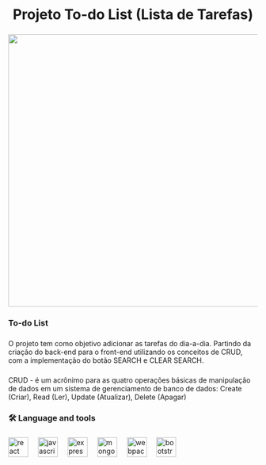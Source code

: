 <h1 align="center">Projeto To-do List (Lista de Tarefas)</h1>

###

<div align="center">
  <img height="550" src="https://i.ibb.co/0ZLq1YF/todolist.png"  />
</div>

###

<h3 align="left">To-do List</h3>

###

<p align="left">O projeto tem como objetivo adicionar as tarefas do dia-a-dia.  Partindo da criação do back-end para o front-end utilizando os conceitos de CRUD, com a implementação do botão SEARCH e CLEAR SEARCH.</p>

###

<p align="left">CRUD - é um acrônimo para as quatro operações básicas de manipulação de dados em um sistema de gerenciamento de banco de dados: Create (Criar), Read (Ler), Update (Atualizar), Delete (Apagar)</p>

###

<h3 align="left">🛠 Language and tools</h3>

###

<div align="left">
  <img src="https://cdn.jsdelivr.net/gh/devicons/devicon/icons/react/react-original.svg" height="40" alt="react logo"  />
  <img width="12" />
  <img src="https://cdn.jsdelivr.net/gh/devicons/devicon/icons/javascript/javascript-original.svg" height="40" alt="javascript logo"  />
  <img width="12" />
  <img src="https://cdn.jsdelivr.net/gh/devicons/devicon/icons/express/express-original.svg" height="40" alt="express logo"  />
  <img width="12" />
  <img src="https://cdn.jsdelivr.net/gh/devicons/devicon/icons/mongodb/mongodb-original.svg" height="40" alt="mongodb logo"  />
  <img width="12" />
  <img src="https://cdn.jsdelivr.net/gh/devicons/devicon/icons/webpack/webpack-original.svg" height="40" alt="webpack logo"  />
  <img width="12" />
  <img src="https://cdn.jsdelivr.net/gh/devicons/devicon/icons/bootstrap/bootstrap-original.svg" height="40" alt="bootstrap logo"  />
</div>

###
